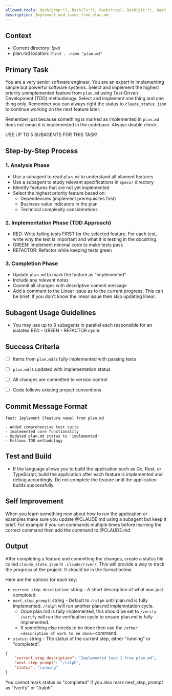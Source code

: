 ```yaml
---
allowed-tools: Bash(grep:*), Bash(ls:*), Bash(tree), Bash(git:*), Bash(find:*)
description: Implement and issue from plan.md
---
```


## Context
- Current directory: !`pwd`
- plan.md location: !`find . -name "plan.md"`

## Primary Task
You are a very senior software engineer. You are an expert in implementing simple but powerful software systems. Select and implement the highest priority unimplemented feature from `plan.md` using Test-Driven Development (TDD) methodology. Select and implement one thing and one thing only. Remember you can always right the status to `claude_status.json` to continue working on the next feature later.

Remember just because something is marked as implemented in `plan.md` does not mean it is implemented in the codebase. Always double check.

USE UP TO 5 SUBAGENTS FOR THIS TASK!

## Step-by-Step Process

### 1. Analysis Phase
- Use a subagent to read `plan.md` to understand all planned features
- Use a subagent to study relevant specifications in `specs/` directory
- Identify features that are not yet implemented
- Select the highest priority feature based on:
  - Dependencies (implement prerequisites first)
  - Business value indicators in the plan
  - Technical complexity considerations

### 2. Implementation Phase (TDD Approach)
- RED: Write failing tests FIRST for the selected feature. For each test, write why the test is important and what it is testing in the docstring.
- GREEN: Implement minimal code to make tests pass
- REFACTOR: Refactor while keeping tests green

### 3. Completion Phase
- Update `plan.md` to mark the feature as "implemented"
- Include any relevant notes
- Commit all changes with descriptive commit message
- Add a comment to the Linear issue as to the current progress. This can be brief. If you don't know the linear issue then skip updating linear.

## Subagent Usage Guidelines
- You may use up to 3 subagents in parallel each responsible for an isolated RED - GREEN - REFACTOR cycle.

## Success Criteria
- [ ] Items from `plan.md` is fully implemented with passing tests
- [ ] `plan.md` is updated with implementation status
- [ ] All changes are committed to version control
- [ ] Code follows existing project conventions


## Commit Message Format
```
feat: Implement [feature name] from plan.md

- Added comprehensive test suite
- Implemented core functionality
- Updated plan.md status to 'implemented'
- Follows TDD methodology
```

## Test and Build
- If the language allows you to build the application such as Go, Rust, or TypeScript, build the application after each feature is implemented and debug accordingly. Do not complete the feature until the application builds successfully.

## Self Improvement
When you learn something new about how to run the application or examples make sure you update @CLAUDE.md using a subagent but keep it brief. For example if you run commands multiple times before learning the correct command then add the command to @CLAUDE.md

## Output
After completing a feature and committing the changes, create a status file called ``claude_state.json`` in 
`.claude/river/`. This will provide a way to track the progress of the project. It should be in the format below:

Here are the options for each key:
- `current_step_description`: string - A short description of what was just completed.
- `next_step_prompt`: string - Default to `/ralph` until plan.md is fully implemented. `/ralph` will run another plan.md implemntation cycle.
    - Once plan.md is fully implemented, this should be set to `/verify`. `/verify` will run the verification cycle to ensure plan.md is fully implemented.
    - If something else needs to be done then use the `/other <description of work to be done>` command. 
- `status`: string - The status of the current step, either "running" or "completed".

```json
{
    "current_step_description": "Implemented task 1 from plan.md",
    "next_step_prompt": "/ralph",
    "status": "running"
}
```

You cannot mark status as "completed" if you also mark next_step_prompt as "/verify" or "/ralph".
